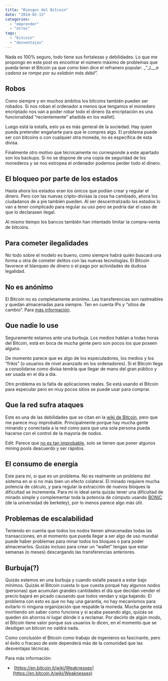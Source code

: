 ```yaml
---
title: "Riesgos del Bitcoin"
date: "2014-02-13"
categories: 
  - "emprender"
  - "otros"
tags: 
  - "bitcoin"
  - "desventajas"
---
```


<!-- P { margin-bottom: 0.08in; direction: ltr; }P.western { font-family: "Liberation Serif"; font-size: 12pt; }A:link { } -->

Nada es 100% seguro, todo tiene sus fortalezas y debilidades. Lo que me propongo en este post es encontrar el número máximo de problemas que pueda tener el Bitcoin ya que como bien dice el refranero popular: _”__L__a cadena se rompe por su eslabón más débil”._

## Robos

Como siempre y en muchos ámbitos los bitcoins también pueden ser robados. Si nos roban el ordenador a menos que tengamos el monedero encriptado nos van a poder robar todo el dinero (la encriptación es una funcionalidad “recientemente” añadida en los wallet).

Luego está la estafa, esto ya es más general de la sociedad. Hay quien pueda pretender engañarte para que le compres algo. El problema puede ser con bitcoins o con cualquier otra moneda, no es específica de esta divisa.

Finalmente otro motivo que técnicamente no corresponde a este apartado son los backups. Si no se dispone de una copia de seguridad de los monederos y se nos estropea el ordenador podemos perder todo el dinero.

## El bloqueo por parte de los estados

Hasta ahora los estados eran los únicos que podían crear y regular el dinero. Pero con las nuevas cripto-divisas la cosa ha cambiado, ahora los ciudadanos de a pie también pueden. Al ser descentralizado los estados lo van a tener complicado para regular su uso pero se podría dar el caso de que lo declarasen ilegal.

Al mismo tiempo los bancos también han intentado limitar la compra-venta de bitcoins.

## Para cometer ilegalidades

No todo sobre el modelo es bueno, como siempre habrá quién buscará una forma u otra de cometer delitos con las nuevas tecnologías. El Bitcoin favorece el blanqueo de dinero o el pago por actividades de dudosa legalidad.

## No es anónimo

El Bitcoin no es completamente anónimo. Las transferencias son rastreables y quedan almacenadas para siempre. Ten en cuenta IPs y “sitios de cambio”. Para [más información](https://bitcoin.org/en/protect-your-privacy).

## Que nadie lo use

Seguramente estamos ante una burbuja. Los medios hablan a todas horas del Bitcoin, está en boca de mucha gente pero son pocos los que poseen alguno.

De momento parece que es algo de los especuladores, los medios y los “frikis” (o usuarios de nivel avanzado en los ordenadores). Si el Bitcoin llega a consolidarse como divisa tendría que llegar de mano del gran público y ser usada en el día a día.

Otro problema es la falta de aplicaciones reales. Se está usando el Bitcoin para especular pero en muy pocos sitios se puede usar para comprar.

## Que la red sufra ataques

Este es una de las debilidades que se citan en la [wiki de Bitcoin](https://en.bitcoin.it/wiki/Weaknesses), pero que me parece muy improbable. Principalmente porque hay mucha gente minando y conectada a la red como para que una sola persona pueda hacerse con el control de la mayoría de nodos.

Edit: Parece que [no es tan improbable](http://www.businessinsider.com/mtgox-statement-on-withdrawals-2014-2), solo se tienen que poner algunos mining pools deacuerdo y ser rápidos.

## El consumo de energía

Este para mí, si que es un problema. No es realmente un problema del sistema en si si no más bien un efecto colateral. El minado requiere mucha potencia de cálculo, y para regular la extracción de nuevos bloques la dificultad se incrementa. Para mi lo ideal sería quizás tener una dificultad de minado simple y complementar toda la potencia de cómputo usando [BONIC](http://boinc.berkeley.edu/) (de la universidad de berkeley), por lo menos parece algo más útil.

## Problemas de escalabilidad

Teniendo en cuenta que todos los nodos tienen almacenadas todas las transacciones, en el momento que pueda llegar a ser algo de uso mundial puede haber problemas para minar todos los bloques o para poder almacenarlos. Quizás incluso para crear un “wallet” tengas que estar semanas (o meses) descargando las transferencias anteriores.

## Burbuja(?)

Quizás estemos en una burbuja y cuando estalle pasará a estar bajo mínimos. Quizás el Bitcoin cuesta lo que cuesta porqué hay algunos nodos (personas) que acumulan grandes cantidades el día que decidan vender el precio bajará en picado causando que todos vendan y siga bajando. El problema con esto es que no hay una garantía, no hay mecanismos para evitarlo ni ninguna organización que respalde la moneda. Mucha gente está invirtiendo sin saber como funciona y si acaba pasando algo, quizás se queden sin ahorros ni lugar dónde ir a reclamar. Por decirlo de algún modo, el Bitcoin tiene valor porque sus usuarios lo dicen, en el momento que se desdigan un bitcoin no valdrá nada.

Como conclusión el Bitcoin como trabajo de ingenieros es fascinante, pero el éxito o fracaso de este dependerá más de la comunidad que las desventajas técnicas.

Para más información:

-  [https://en.bitcoin.it/wiki/Weaknesses](https://en.bitcoin.it/wiki/Weaknesses)
